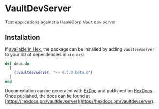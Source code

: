# VaultDevServer

Test applications against a HashiCorp Vault dev server

## Installation

If [available in Hex](https://hex.pm/docs/publish), the package can be installed
by adding `vaultdevserver` to your list of dependencies in `mix.exs`:

```elixir
def deps do
  [
    {:vaultdevserver, "~> 0.1.0-beta.0"}
  ]
end
```

Documentation can be generated with [ExDoc](https://github.com/elixir-lang/ex_doc)
and published on [HexDocs](https://hexdocs.pm). Once published, the docs can
be found at [https://hexdocs.pm/vaultdevserver](https://hexdocs.pm/vaultdevserver).
